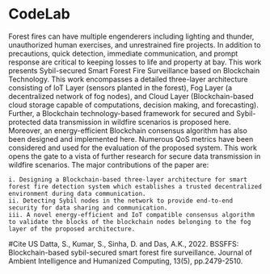 # CodeLab
Forest fires can have multiple engenderers including lighting and thunder, unauthorized human exercises, and unrestrained fire projects. In addition to precautions, quick detection, immediate communication, and prompt response are critical to keeping losses to life and property at bay. This work presents Sybil-secured Smart Forest Fire Surveillance based on Blockchain Technology. This work encompasses a detailed three-layer architecture consisting of IoT Layer (sensors planted in the forest), Fog Layer (a decentralized network of fog nodes), and Cloud Layer (Blockchain-based cloud storage capable of computations, decision making, and forecasting). Further, a Blockchain technology-based framework for secured and Sybil-protected data transmission in wildfire scenarios is proposed here. Moreover, an energy-efficient Blockchain consensus algorithm has also been designed and implemented here. Numerous QoS metrics have been considered and used for the evaluation of the proposed system. This work opens the gate to a vista of further research for secure data transmission in wildfire scenarios.
The major contributions of the paper are:

    i. Designing a Blockchain-based three-layer architecture for smart forest fire detection system which establishes a trusted decentralized environment during data communication.
    ii. Detecting Sybil nodes in the network to provide end-to-end security for data sharing and communication.
    iii. A novel energy-efficient and IoT compatible consensus algorithm to validate the blocks of the blockchain nodes belonging to the fog layer of the proposed architecture.
#Cite US
Datta, S., Kumar, S., Sinha, D. and Das, A.K., 2022. BSSFFS: Blockchain-based sybil-secured smart forest fire surveillance. Journal of Ambient Intelligence and Humanized Computing, 13(5), pp.2479-2510.
